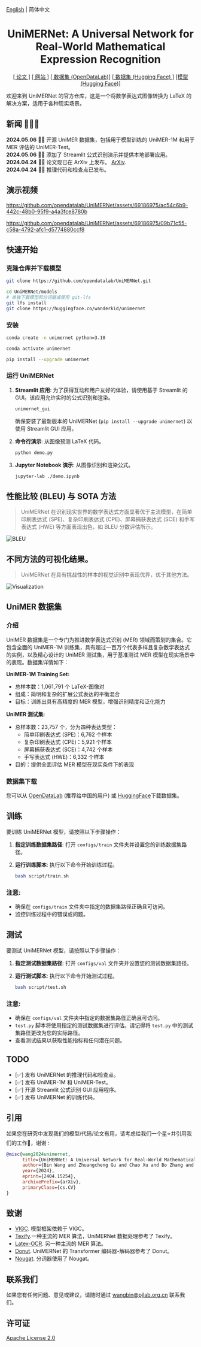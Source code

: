 [English](README.md) | 简体中文 
<div align="center">
<h1>UniMERNet: A Universal Network for Real-World Mathematical Expression Recognition</h1>


[[ 论文 ]](https://arxiv.org/abs/2404.15254) [[ 网站  ]](https://github.com/opendatalab/UniMERNet/tree/main) [[ 数据集 (OpenDataLab)]](https://opendatalab.com/OpenDataLab/UniMER-Dataset) [[ 数据集 (Hugging Face) ]](https://huggingface.co/datasets/wanderkid/UniMER_Dataset)
[[模型 (Hugging Face)]](https://huggingface.co/wanderkid/unimernet)

</div>

欢迎来到 UniMERNet 的官方仓库，这是一个将数学表达式图像转换为 LaTeX 的解决方案，适用于各种现实场景。

## 新闻 🚀🚀🚀
**2024.05.06** 🎉🎉  开源 UniMER 数据集，包括用于模型训练的 UniMER-1M 和用于 MER 评估的 UniMER-Test。  
**2024.05.06** 🎉🎉  添加了 Streamlit 公式识别演示并提供本地部署应用。 
**2024.04.24** 🎉🎉  论文现已在 ArXiv 上发布。 [ArXiv](https://arxiv.org/abs/2404.15254).  
**2024.04.24** 🎉🎉  推理代码和检查点已发布。


## 演示视频  
https://github.com/opendatalab/UniMERNet/assets/69186975/ac54c6b9-442c-48b0-95f9-a4a3fce8780b


https://github.com/opendatalab/UniMERNet/assets/69186975/09b71c55-c58a-4792-afc1-d5774880ccf8

## 快速开始

### 克隆仓库并下载模型
```bash
git clone https://github.com/opendatalab/UniMERNet.git
```

```bash
cd UniMERNet/models
# 单独下载模型和分词器或使用 git-lfs
git lfs install
git clone https://huggingface.co/wanderkid/unimernet
```

### 安装

``` bash 
conda create -n unimernet python=3.10

conda activate unimernet

pip install --upgrade unimernet
```

### 运行 UniMERNet

1. **Streamlit 应用**: 为了获得互动和用户友好的体验，请使用基于 Streamlit 的 GUI。该应用允许实时的公式识别和渲染。

    ```bash
    unimernet_gui
    ```
    确保安装了最新版本的 UniMERNet (`pip install --upgrade unimernet`) 以使用 Streamlit GUI 应用。

2. **命令行演示**: 从图像预测 LaTeX 代码。

    ```bash
    python demo.py
    ```

3. **Jupyter Notebook 演示**: 从图像识别和渲染公式。

    ```bash
    jupyter-lab ./demo.ipynb
    ```


## 性能比较 (BLEU) 与 SOTA 方法

> UniMERNet 在识别现实世界的数学表达式方面显著优于主流模型，在简单印刷表达式 (SPE)、复杂印刷表达式 (CPE)、屏幕捕获表达式 (SCE) 和手写表达式 (HWE) 等方面表现出色，如 BLEU 分数评估所示。


![BLEU](./asset/papers/fig1_bleu.jpg)



## 不同方法的可视化结果。

> UniMERNet 在具有挑战性的样本的视觉识别中表现优异，优于其他方法。

![Visualization](https://github.com/opendatalab/VIGC/assets/69186975/6edcac69-5082-43a2-8095-5681b7a707b9)

## UniMER 数据集
### 介绍
UniMER 数据集是一个专门为推进数学表达式识别 (MER) 领域而策划的集合。它包含全面的 UniMER-1M 训练集，具有超过一百万个代表多样且复杂数学表达式的实例，以及精心设计的 UniMER 测试集，用于基准测试 MER 模型在现实场景中的表现。数据集详情如下：

**UniMER-1M Training Set:**
  - 总样本数：1,061,791 个 LaTeX-图像对
  - 组成：简明和复杂的扩展公式表达的平衡混合
  - 目标：训练出具有高精度的 MER 模型，增强识别精度和泛化能力

**UniMER 测试集:**
  - 总样本数：23,757 个，分为四种表达类型：
    - 简单印刷表达式 (SPE)：6,762 个样本
    - 复杂印刷表达式 (CPE)：5,921 个样本
    - 屏幕捕获表达式 (SCE)：4,742 个样本
    - 手写表达式 (HWE)：6,332 个样本
  - 目的：提供全面评估 MER 模型在现实条件下的表现

### 数据集下载
您可以从 [OpenDataLab](https://opendatalab.com/OpenDataLab/UniMER-Dataset) (推荐给中国的用户) 或 [HuggingFace](https://huggingface.co/datasets/wanderkid/UniMER_Dataset)下载数据集。


## 训练

要训练 UniMERNet 模型，请按照以下步骤操作：

1. **指定训练数据集路径**: 打开 `configs/train` 文件夹并设置您的训练数据集路径。

2. **运行训练脚本**: 执行以下命令开始训练过程。

    ```bash
    bash script/train.sh
    ```

### 注意:
- 确保在 `configs/train` 文件夹中指定的数据集路径正确且可访问。
- 监控训练过程中的错误或问题。

## 测试

要测试 UniMERNet 模型，请按照以下步骤操作：

1. **指定测试数据集路径**: 打开 `configs/val` 文件夹并设置您的测试数据集路径。

2. **运行测试脚本**: 执行以下命令开始测试过程。

    ```bash
    bash script/test.sh
    ```

### 注意:
- 确保在 `configs/val` 文件夹中指定的数据集路径正确且可访问。
- `test.py` 脚本将使用指定的测试数据集进行评估。请记得将 `test.py` 中的测试集路径更改为您的实际路径。
- 查看测试结果以获取性能指标和任何潜在问题。
## TODO

- [✅] 发布 UniMERNet 的推理代码和检查点。
- [✅] 发布 UniMER-1M 和 UniMER-Test。
- [✅] 开源 Streamlit 公式识别 GUI 应用程序。
- [✅] 发布 UniMERNet 的训练代码。

## 引用
如果您在研究中发现我们的模型/代码/论文有用，请考虑给我们一个星⭐并引用我们的工作📝，谢谢 :
```bibtex
@misc{wang2024unimernet,
      title={UniMERNet: A Universal Network for Real-World Mathematical Expression Recognition}, 
      author={Bin Wang and Zhuangcheng Gu and Chao Xu and Bo Zhang and Botian Shi and Conghui He},
      year={2024},
      eprint={2404.15254},
      archivePrefix={arXiv},
      primaryClass={cs.CV}
}
```

## 致谢
- [VIGC](https://github.com/opendatalab/VIGC). 模型框架依赖于 VIGC。
- [Texify](https://github.com/VikParuchuri/texify).一种主流的 MER 算法，UniMERNet 数据处理参考了 Texify。
- [Latex-OCR](https://github.com/lukas-blecher/LaTeX-OCR). 另一种主流的 MER 算法。
- [Donut](https://huggingface.co/naver-clova-ix/donut-base). UniMERNet 的 Transformer 编码器-解码器参考了 Donut。
- [Nougat](https://github.com/facebookresearch/nougat). 分词器使用了 Nougat。

## 联系我们
如果您有任何问题、意见或建议，请随时通过 wangbin@pjlab.org.cn 联系我们。

## 许可证
[Apache License 2.0](LICENSE)
